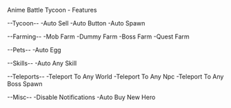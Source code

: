 Anime Battle Tycoon - Features

--Tycoon--
-Auto Sell
-Auto Button
-Auto Spawn

--Farming--
-Mob Farm
-Dummy Farm
-Boss Farm
-Quest Farm

--Pets--
-Auto Egg

--Skills--
-Auto Any Skill

--Teleports--
-Teleport To Any World
-Teleport To Any Npc
-Teleport To Any Boss Spawn

--Misc--
-Disable Notifications
-Auto Buy New Hero
